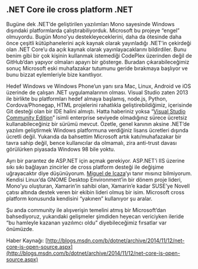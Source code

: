 ## .NET Core ile cross platform .NET

Bugüne dek .NET’de geliştirilen yazılımları Mono sayesinde Windows dışındaki platformlarda çalıştırabiliyorduk. Microsoft bu projeye “engel” olmuyordu. Bugün Mono’yu destekleyeceklerini, daha da ötesinde daha önce çeşitli kütüphanelerini açık kaynak olarak yayınladığı .NET’in çekirdeği olan .NET Core’u da açık kaynak olarak yayınlayacaklarını bildirdiler. Bunu benim gibi bir çok kişinin kullanmak istemediği CodePlex üzerinden değil de GitHub’dan yapıyor olmaları apayrı bir gösterge. Buradan çıkarabileceğimiz sonuç Microsoft eski muhafazakar tutumunu geride bırakmaya başlıyor ve bunu bizzat eylemleriyle bize kanıtlıyor.

Hedef Windows ve Windows Phone’un yanı sıra Mac, Linux, Android ve iOS üzerinde de çalışan .NET uygulamalarının olması. Visual Studio zaten 2013 ile birlikte bu platformları hedef almaya başlamış, node.js, Python, Cordova/Phonegap, HTML projelerini rahatlıkla geliştirebildiğimiz, içerisinde Git desteği olan bir IDE halini almıştı. Hatta haberiniz yoksa “[Visual Studio Community Edition](http://www.visualstudio.com/products/visual-studio-community-vs)” isimli enterprise seviyede olmadığınız sürece ücretsiz kullanabileceğiniz bir sürümü mevcut. Özetle, genel kanının aksine .NET’de yazılım geliştirmek Windows platformuna verdiğiniz lisans ücretleri dışında ücretli değil. Yukarıda da bahsettim Microsoft artık katı/muhafazakar bir tavra sahip değil, bence kullanıcılar da olmamalı, zira anti-trust davası görülürken piyasada Windows 98 bile yoktu.

Ayrı bir parantez de ASP.NET için açmak gerekiyor. ASP.NET’i IIS üzerine sıkı sıkı bağlayan zincirler de cross platform desteği ile değişime uğrayacaktır diye düşünüyorum. [Miguel de Icaza](http://tirania.org/blog/)‘yı tanır mısınız bilmiyorum. Kendisi Linux’da GNOME Desktop Environment’in bir dönem proje lideri, Mono’yu oluşturan, Xamarin’in sahibi olan, Xamarin’e kadar SUSE’ye Novell çatısı altında destek veren bir ekibin lideri olmuş bir isim. Microsoft cross platform konusunda kendisini “yakınen” kullanıyor şu aralar.

Şu anda community ile alışverişin temelini atmış bir Microsoft’dan bahsediyoruz, yukarıdaki gelişmeler şimdiden heyecan vericiyken ileride “bu hamleyle kazanan yazılımcı oldu” diyebileceğimiz fırsatlar var önümüzde.

Haber Kaynağı: [http://blogs.msdn.com/b/dotnet/archive/2014/11/12/net-core-is-open-source.aspx](http://blogs.msdn.com/b/dotnet/archive/2014/11/12/net-core-is-open-source.aspx)